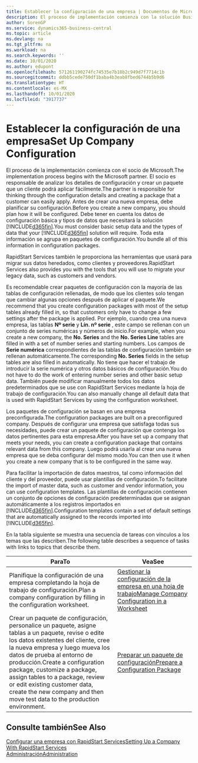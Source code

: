 ```yaml
---
title: Establecer la configuración de una empresa | Documentos de Microsoft
description: El proceso de implementación comienza con la solución Business Central requerida. Toda esta información se agrupa en paquetes de configuración.
author: SorenGP
ms.service: dynamics365-business-central
ms.topic: article
ms.devlang: na
ms.tgt_pltfrm: na
ms.workload: na
ms.search.keywords: ''
ms.date: 10/01/2020
ms.author: edupont
ms.openlocfilehash: 571261190274fc74535e7b18b2c949d7f7714c1b
ms.sourcegitcommit: ddbb5cede750df1baba4b3eab8fbed6744b5b9d6
ms.translationtype: HT
ms.contentlocale: es-MX
ms.lasthandoff: 10/01/2020
ms.locfileid: "3917737"
---
```

# <a name="set-up-company-configuration"></a><span data-ttu-id="80678-104">Establecer la configuración de una empresa</span><span class="sxs-lookup"><span data-stu-id="80678-104">Set Up Company Configuration</span></span>
<span data-ttu-id="80678-105">El proceso de la implementación comienza con el socio de Microsoft.</span><span class="sxs-lookup"><span data-stu-id="80678-105">The implementation process begins with the Microsoft partner.</span></span> <span data-ttu-id="80678-106">El socio es responsable de analizar los detalles de configuración y crear un paquete que un cliente podrá aplicar fácilmente.</span><span class="sxs-lookup"><span data-stu-id="80678-106">The partner is responsible for thinking through the configuration details and creating a package that a customer can easily apply.</span></span> <span data-ttu-id="80678-107">Antes de crear una nueva empresa, debe planificar su configuración.</span><span class="sxs-lookup"><span data-stu-id="80678-107">Before you create a new company, you should plan how it will be configured.</span></span> <span data-ttu-id="80678-108">Debe tener en cuenta los datos de configuración básica y tipos de datos que necesitará la solución [!INCLUDE[d365fin](includes/d365fin_md.md)].</span><span class="sxs-lookup"><span data-stu-id="80678-108">You must consider basic setup data and the types of data that your [!INCLUDE[d365fin](includes/d365fin_md.md)] solution will require.</span></span> <span data-ttu-id="80678-109">Toda esta información se agrupa en paquetes de configuración.</span><span class="sxs-lookup"><span data-stu-id="80678-109">You bundle all of this information in configuration packages.</span></span>

<span data-ttu-id="80678-110">RapidStart Services también le proporciona las herramientas que usará para migrar sus datos heredados, como clientes y proveedores.</span><span class="sxs-lookup"><span data-stu-id="80678-110">RapidStart Services also provides you with the tools that you will use to migrate your legacy data, such as customers and vendors.</span></span>  

<span data-ttu-id="80678-111">Es recomendable crear paquetes de configuración con la mayoría de las tablas de configuración rellenadas, de modo que los clientes solo tengan que cambiar algunas opciones después de aplicar el paquete.</span><span class="sxs-lookup"><span data-stu-id="80678-111">We recommend that you create configuration packages with most of the setup tables already filled in, so that customers only have to change a few settings after the package is applied.</span></span> <span data-ttu-id="80678-112">Por ejemplo, cuando crea una nueva empresa, las tablas **Nº serie** y **Lín. nº serie** , este campo se rellenan con un conjunto de series numéricas y números de inicio.</span><span class="sxs-lookup"><span data-stu-id="80678-112">For example, when you create a new company, the **No. Series** and the **No. Series Line** tables are filled in with a set of number series and starting numbers.</span></span> <span data-ttu-id="80678-113">Los campos de **Serie numérica** correspondientes de las tablas de configuración también se rellenan automáticamente.</span><span class="sxs-lookup"><span data-stu-id="80678-113">The corresponding **No. Series** fields in the setup tables are also filled in automatically.</span></span> <span data-ttu-id="80678-114">No tiene que hacer el trabajo de introducir la serie numérica y otros datos básicos de configuración.</span><span class="sxs-lookup"><span data-stu-id="80678-114">You do not have to do the work of entering number series and other basic setup data.</span></span> <span data-ttu-id="80678-115">También puede modificar manualmente todos los datos predeterminados que se use con RapidStart Services mediante la hoja de trabajo de configuración.</span><span class="sxs-lookup"><span data-stu-id="80678-115">You can also manually change all default data that is used with RapidStart Services by using the configuration worksheet.</span></span>  

<span data-ttu-id="80678-116">Los paquetes de configuración se basan en una empresa preconfigurada.</span><span class="sxs-lookup"><span data-stu-id="80678-116">The configuration packages are built on a preconfigured company.</span></span> <span data-ttu-id="80678-117">Después de configurar una empresa que satisfaga todas sus necesidades, puede crear un paquete de configuración que contenga los datos pertinentes para esta empresa.</span><span class="sxs-lookup"><span data-stu-id="80678-117">After you have set up a company that meets your needs, you can create a configuration package that contains relevant data from this company.</span></span> <span data-ttu-id="80678-118">Luego podrá usarla al crear una nueva empresa que se deba configurar del mismo modo.</span><span class="sxs-lookup"><span data-stu-id="80678-118">You can then use it when you create a new company that is to be configured in the same way.</span></span>  

<span data-ttu-id="80678-119">Para facilitar la importación de datos maestros, tal como información del cliente y del proveedor, puede usar plantillas de configuración.</span><span class="sxs-lookup"><span data-stu-id="80678-119">To facilitate the import of master data, such as customer and vendor information, you can use configuration templates.</span></span> <span data-ttu-id="80678-120">Las plantillas de configuración contienen un conjunto de opciones de configuración predeterminadas que se asignan automáticamente a los registros importados en [!INCLUDE[d365fin](includes/d365fin_md.md)].</span><span class="sxs-lookup"><span data-stu-id="80678-120">Configuration templates contain a set of default settings that are automatically assigned to the records imported into [!INCLUDE[d365fin](includes/d365fin_md.md)].</span></span>

<span data-ttu-id="80678-121">En la tabla siguiente se muestra una secuencia de tareas con vínculos a los temas que las describen.</span><span class="sxs-lookup"><span data-stu-id="80678-121">The following table describes a sequence of tasks with links to topics that describe them.</span></span>

|<span data-ttu-id="80678-122">**Para**</span><span class="sxs-lookup"><span data-stu-id="80678-122">**To**</span></span>|<span data-ttu-id="80678-123">**Vea**</span><span class="sxs-lookup"><span data-stu-id="80678-123">**See**</span></span>|  
|------------|-------------|  
|<span data-ttu-id="80678-124">Planifique la configuración de una empresa completando la hoja de trabajo de configuración.</span><span class="sxs-lookup"><span data-stu-id="80678-124">Plan a company configuration by filling in the configuration worksheet.</span></span>|[<span data-ttu-id="80678-125">Gestionar la configuración de la empresa en una hoja de trabajo</span><span class="sxs-lookup"><span data-stu-id="80678-125">Manage Company Configuration in a Worksheet</span></span>](admin-how-to-manage-company-configuration-in-a-worksheet.md)|  
|<span data-ttu-id="80678-126">Crear un paquete de configuración, personalice un paquete, asigne tablas a un paquete, revise o edite los datos existentes del cliente, cree la nueva empresa y luego mueva los datos de prueba al entorno de producción.</span><span class="sxs-lookup"><span data-stu-id="80678-126">Create a configuration package, customize a package, assign tables to a package, review or edit existing customer data, create the new company and then move test data to the production environment.</span></span>|[<span data-ttu-id="80678-127">Preparar un paquete de configuración</span><span class="sxs-lookup"><span data-stu-id="80678-127">Prepare a Configuration Package</span></span>](admin-how-to-prepare-a-configuration-package.md)| 

## <a name="see-also"></a><span data-ttu-id="80678-128">Consulte también</span><span class="sxs-lookup"><span data-stu-id="80678-128">See Also</span></span>  
[<span data-ttu-id="80678-129">Configurar una empresa con RapidStart Services</span><span class="sxs-lookup"><span data-stu-id="80678-129">Setting Up a Company With RapidStart Services</span></span>](admin-set-up-a-company-with-rapidstart.md)  
[<span data-ttu-id="80678-130">Administración</span><span class="sxs-lookup"><span data-stu-id="80678-130">Administration</span></span>](admin-setup-and-administration.md)
